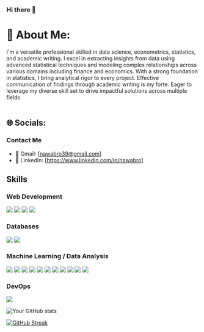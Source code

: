 ### Hi there 👋

# 💫 About Me:
I'm a versatile professional skilled in data science, econometrics, statistics, and academic writing. I excel in extracting insights from data using advanced statistical techniques and modeling complex relationships across various domains including finance and economics. With a strong foundation in statistics, I bring analytical rigor to every project. Effective communication of findings through academic writing is my forte. Eager to leverage my diverse skill set to drive impactful solutions across multiple fields<br><br>


## 🌐 Socials:
### Contact Me

- 📧 Gmail: [nawabro39@gmail.com]
- 💼 LinkedIn: [https://www.linkedin.com/in/nawabro]




## Skills

### Web Development

![](https://img.shields.io/badge/-HTML5-E34F26?style=flat-square&logo=html5&logoColor=white)
![](https://img.shields.io/badge/-CSS3-1572B6?style=flat-square&logo=css3)
![](https://img.shields.io/badge/-Flask-black?style=flat-square&logo=flask)
![](https://img.shields.io/badge/-Streamlit-FF4B4B?style=flat-square&logo=streamlit)

### Databases

![](https://img.shields.io/badge/-PostgreSQL-336791?style=flat-square&logo=postgresql)
![](https://img.shields.io/badge/-MongoDB-green?style=flat-square&logo=mongodb)

### Machine Learning / Data Analysis

![](https://img.shields.io/badge/-Python-black?style=flat-square&logo=Python)
![](https://img.shields.io/badge/-NumPy-013243?style=flat-square&logo=numpy)
![](https://img.shields.io/badge/-Pandas-150458?style=flat-square&logo=pandas)
![](https://img.shields.io/badge/-nltk-B39DDB?style=flat-square&logo=nltk&logoColor=black)
![](https://img.shields.io/badge/-Matplotlib-008080?style=flat-square&logo=matplotlib)
![](https://img.shields.io/badge/-Seaborn-3776AB?style=flat-square&logo=seaborn)
![](https://img.shields.io/badge/-Plotly-3F4F75?style=flat-square&logo=plotly)
![](https://img.shields.io/badge/-TensorFlow-gray?style=flat-square&logo=TensorFlow)
![](https://img.shields.io/badge/-Keras-orange?style=flat-square&logo=Keras)
![](https://img.shields.io/badge/-PyTorch-yellow?style=flat-square&logo=PyTorch)
![](https://img.shields.io/badge/-ScikitLearn-blue?style=flat-square&logo=scikit-learn)

### DevOps

![](https://img.shields.io/badge/-Docker-black?style=flat-square&logo=docker)

![Your GitHub stats](https://github-readme-stats.vercel.app/api?username=yourusername&show_icons=true)

[![GitHub Streak](https://github-readme-streak-stats.herokuapp.com/?user=yourusername)](https://git.io/streak-stats)
